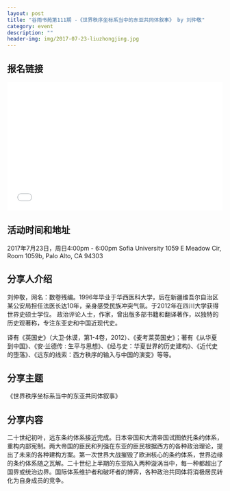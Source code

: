 ```yaml
---
layout: post
title: "谷雨书苑第111期 -《世界秩序坐标系当中的东亚共同体叙事》 by 刘仲敬"
category: event
description: ""
header-img: img/2017-07-23-liuzhongjing.jpg
---
```


## 报名链接
<div style="width:100%; text-align:left;" ><iframe src="//eventbrite.com/tickets-external?eid=36255236388&ref=etckt" frameborder="0" height="300" width="100%" vspace="0" hspace="0" marginheight="5" marginwidth="5" scrolling="auto" allowtransparency="true"></iframe></div>

## 活动时间和地址
2017年7月23日，周日4:00pm - 6:00pm
Sofia University
1059 E Meadow Cir, Room 1059b,
Palo Alto, CA 94303

## 分享人介绍

刘仲敬，网名：数卷残编。1996年毕业于华西医科大学，后在新疆维吾尔自治区某公安局担任法医长达10年，亲身感受民族冲突气氛。于2012年在四川大学获得世界史硕士学位。 政治评论人士，作家，曾出版多部书籍和翻译著作，以独特的历史观著称，专注东亚史和中国近现代史。

译有《英国史》（大卫·休谟，第1-4卷，2012）、《麦考莱英国史》；著有《从华夏到中国》、《安·兰德传 : 生平与思想》、《经与史：华夏世界的历史建构》、《近代史的堕落》、《远东的线索：西方秩序的输入与中国的演变》等等。


## 分享主题

《世界秩序坐标系当中的东亚共同体叙事》


## 分享内容 

二十世纪初叶，远东条约体系接近完成。日本帝国和大清帝国试图依托条约体系，重构内部宪制。两大帝国的臣民和列强在东亚的臣民根据西方的各种政治理论，提出了未来的各种建构方案。第一次世界大战摧毁了欧洲核心的条约体系，世界边缘的条约体系随之瓦解。二十世纪上半期的东亚陷入两种漩涡当中，每一种都超出了国界或统治边界。国际体系维护者和破坏者的博弈，各种政治共同体将消极居民转化为自身成员的竞争。 



